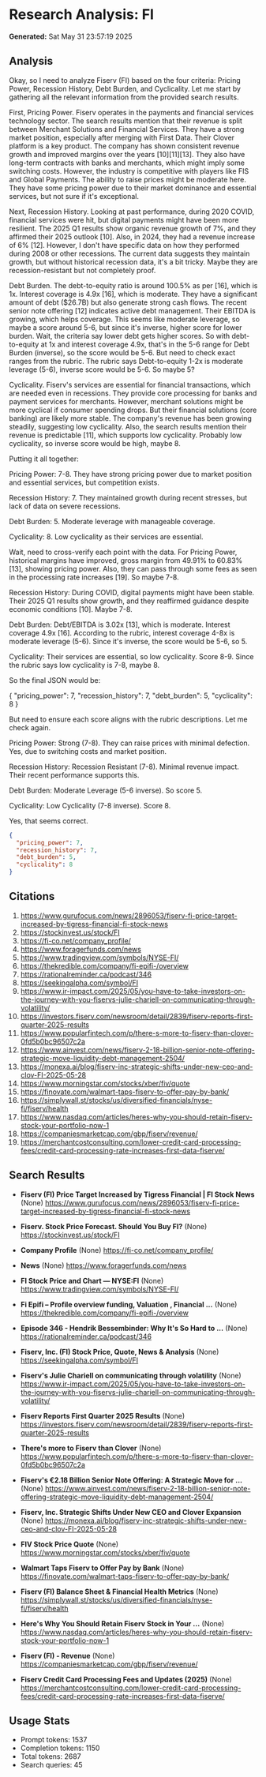 # Research Analysis: FI

**Generated:** Sat May 31 23:57:19 2025

## Analysis

<think>
Okay, so I need to analyze Fiserv (FI) based on the four criteria: Pricing Power, Recession History, Debt Burden, and Cyclicality. Let me start by gathering all the relevant information from the provided search results. 

First, Pricing Power. Fiserv operates in the payments and financial services technology sector. The search results mention that their revenue is split between Merchant Solutions and Financial Services. They have a strong market position, especially after merging with First Data. Their Clover platform is a key product. The company has shown consistent revenue growth and improved margins over the years [10][11][13]. They also have long-term contracts with banks and merchants, which might imply some switching costs. However, the industry is competitive with players like FIS and Global Payments. The ability to raise prices might be moderate here. They have some pricing power due to their market dominance and essential services, but not sure if it's exceptional.

Next, Recession History. Looking at past performance, during 2020 COVID, financial services were hit, but digital payments might have been more resilient. The 2025 Q1 results show organic revenue growth of 7%, and they affirmed their 2025 outlook [10]. Also, in 2024, they had a revenue increase of 6% [12]. However, I don't have specific data on how they performed during 2008 or other recessions. The current data suggests they maintain growth, but without historical recession data, it's a bit tricky. Maybe they are recession-resistant but not completely proof.

Debt Burden. The debt-to-equity ratio is around 100.5% as per [16], which is 1x. Interest coverage is 4.9x [16], which is moderate. They have a significant amount of debt ($26.7B) but also generate strong cash flows. The recent senior note offering [12] indicates active debt management. Their EBITDA is growing, which helps coverage. This seems like moderate leverage, so maybe a score around 5-6, but since it's inverse, higher score for lower burden. Wait, the criteria say lower debt gets higher scores. So with debt-to-equity at 1x and interest coverage 4.9x, that's in the 5-6 range for Debt Burden (inverse), so the score would be 5-6. But need to check exact ranges from the rubric. The rubric says Debt-to-equity 1-2x is moderate leverage (5-6), inverse score would be 5-6. So maybe 5?

Cyclicality. Fiserv's services are essential for financial transactions, which are needed even in recessions. They provide core processing for banks and payment services for merchants. However, merchant solutions might be more cyclical if consumer spending drops. But their financial solutions (core banking) are likely more stable. The company's revenue has been growing steadily, suggesting low cyclicality. Also, the search results mention their revenue is predictable [11], which supports low cyclicality. Probably low cyclicality, so inverse score would be high, maybe 8.

Putting it all together:

Pricing Power: 7-8. They have strong pricing power due to market position and essential services, but competition exists.

Recession History: 7. They maintained growth during recent stresses, but lack of data on severe recessions.

Debt Burden: 5. Moderate leverage with manageable coverage.

Cyclicality: 8. Low cyclicality as their services are essential.

Wait, need to cross-verify each point with the data. For Pricing Power, historical margins have improved, gross margin from 49.91% to 60.83% [13], showing pricing power. Also, they can pass through some fees as seen in the processing rate increases [19]. So maybe 7-8.

Recession History: During COVID, digital payments might have been stable. Their 2025 Q1 results show growth, and they reaffirmed guidance despite economic conditions [10]. Maybe 7-8.

Debt Burden: Debt/EBITDA is 3.02x [13], which is moderate. Interest coverage 4.9x [16]. According to the rubric, interest coverage 4-8x is moderate leverage (5-6). Since it's inverse, the score would be 5-6, so 5.

Cyclicality: Their services are essential, so low cyclicality. Score 8-9. Since the rubric says low cyclicality is 7-8, maybe 8.

So the final JSON would be:

{
  "pricing_power": 7,
  "recession_history": 7,
  "debt_burden": 5,
  "cyclicality": 8
}

But need to ensure each score aligns with the rubric descriptions. Let me check again.

Pricing Power: Strong (7-8). They can raise prices with minimal defection. Yes, due to switching costs and market position.

Recession History: Recession Resistant (7-8). Minimal revenue impact. Their recent performance supports this.

Debt Burden: Moderate Leverage (5-6 inverse). So score 5.

Cyclicality: Low Cyclicality (7-8 inverse). Score 8.

Yes, that seems correct.
</think>

```json
{
  "pricing_power": 7,
  "recession_history": 7,
  "debt_burden": 5,
  "cyclicality": 8
}
```

## Citations

1. https://www.gurufocus.com/news/2896053/fiserv-fi-price-target-increased-by-tigress-financial-fi-stock-news
2. https://stockinvest.us/stock/FI
3. https://fi-co.net/company_profile/
4. https://www.foragerfunds.com/news
5. https://www.tradingview.com/symbols/NYSE-FI/
6. https://thekredible.com/company/fi-epifi-/overview
7. https://rationalreminder.ca/podcast/346
8. https://seekingalpha.com/symbol/FI
9. https://www.ir-impact.com/2025/05/you-have-to-take-investors-on-the-journey-with-you-fiservs-julie-chariell-on-communicating-through-volatility/
10. https://investors.fiserv.com/newsroom/detail/2839/fiserv-reports-first-quarter-2025-results
11. https://www.popularfintech.com/p/there-s-more-to-fiserv-than-clover-0fd5b0bc96507c2a
12. https://www.ainvest.com/news/fiserv-2-18-billion-senior-note-offering-strategic-move-liquidity-debt-management-2504/
13. https://monexa.ai/blog/fiserv-inc-strategic-shifts-under-new-ceo-and-clov-FI-2025-05-28
14. https://www.morningstar.com/stocks/xber/fiv/quote
15. https://finovate.com/walmart-taps-fiserv-to-offer-pay-by-bank/
16. https://simplywall.st/stocks/us/diversified-financials/nyse-fi/fiserv/health
17. https://www.nasdaq.com/articles/heres-why-you-should-retain-fiserv-stock-your-portfolio-now-1
18. https://companiesmarketcap.com/gbp/fiserv/revenue/
19. https://merchantcostconsulting.com/lower-credit-card-processing-fees/credit-card-processing-rate-increases-first-data-fiserve/

## Search Results

- **Fiserv (FI) Price Target Increased by Tigress Financial | FI Stock News** (None)
  https://www.gurufocus.com/news/2896053/fiserv-fi-price-target-increased-by-tigress-financial-fi-stock-news

- **Fiserv. Stock Price Forecast. Should You Buy FI?** (None)
  https://stockinvest.us/stock/FI

- **Company Profile** (None)
  https://fi-co.net/company_profile/

- **News** (None)
  https://www.foragerfunds.com/news

- **FI Stock Price and Chart — NYSE:FI** (None)
  https://www.tradingview.com/symbols/NYSE-FI/

- **Fi Epifi – Profile overview funding, Valuation , Financial ...** (None)
  https://thekredible.com/company/fi-epifi-/overview

- **Episode 346 - Hendrik Bessembinder: Why It's So Hard to ...** (None)
  https://rationalreminder.ca/podcast/346

- **Fiserv, Inc. (FI) Stock Price, Quote, News & Analysis** (None)
  https://seekingalpha.com/symbol/FI

- **Fiserv's Julie Chariell on communicating through volatility** (None)
  https://www.ir-impact.com/2025/05/you-have-to-take-investors-on-the-journey-with-you-fiservs-julie-chariell-on-communicating-through-volatility/

- **Fiserv Reports First Quarter 2025 Results** (None)
  https://investors.fiserv.com/newsroom/detail/2839/fiserv-reports-first-quarter-2025-results

- **There's more to Fiserv than Clover** (None)
  https://www.popularfintech.com/p/there-s-more-to-fiserv-than-clover-0fd5b0bc96507c2a

- **Fiserv's €2.18 Billion Senior Note Offering: A Strategic Move for ...** (None)
  https://www.ainvest.com/news/fiserv-2-18-billion-senior-note-offering-strategic-move-liquidity-debt-management-2504/

- **Fiserv, Inc. Strategic Shifts Under New CEO and Clover Expansion** (None)
  https://monexa.ai/blog/fiserv-inc-strategic-shifts-under-new-ceo-and-clov-FI-2025-05-28

- **FIV Stock Price Quote** (None)
  https://www.morningstar.com/stocks/xber/fiv/quote

- **Walmart Taps Fiserv to Offer Pay by Bank** (None)
  https://finovate.com/walmart-taps-fiserv-to-offer-pay-by-bank/

- **Fiserv (FI) Balance Sheet & Financial Health Metrics** (None)
  https://simplywall.st/stocks/us/diversified-financials/nyse-fi/fiserv/health

- **Here's Why You Should Retain Fiserv Stock in Your ...** (None)
  https://www.nasdaq.com/articles/heres-why-you-should-retain-fiserv-stock-your-portfolio-now-1

- **Fiserv (FI) - Revenue** (None)
  https://companiesmarketcap.com/gbp/fiserv/revenue/

- **Fiserv Credit Card Processing Fees and Updates (2025)** (None)
  https://merchantcostconsulting.com/lower-credit-card-processing-fees/credit-card-processing-rate-increases-first-data-fiserve/

## Usage Stats

- Prompt tokens: 1537
- Completion tokens: 1150
- Total tokens: 2687
- Search queries: 45
